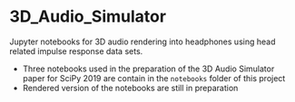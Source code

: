 # 3D_Audio_Simulator
Jupyter notebooks for 3D audio rendering into headphones using head related impulse response data sets.

* Three notebooks used in the preparation of the 3D Audio Simulator paper for SciPy 2019 are contain in the `notebooks` folder of this project
* Rendered version of the notebooks are still in preparation 
